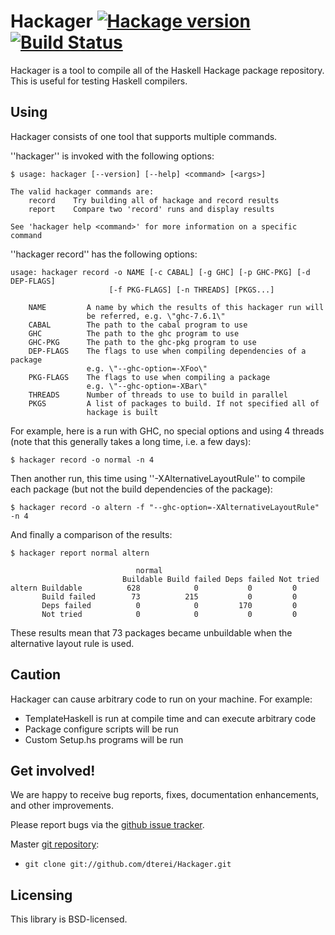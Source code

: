 # Hackager [![Hackage version](https://img.shields.io/hackage/v/hackager.svg?style=flat)](https://hackage.haskell.org/package/hackager) [![Build Status](https://img.shields.io/travis/dterei/hackager.svg?style=flat)](https://travis-ci.org/dterei/hackager)

Hackager is a tool to compile all of the Haskell Hackage package
repository. This is useful for testing Haskell compilers.

## Using
Hackager consists of one tool that supports multiple commands.

''hackager'' is invoked with the following options:

~~~~ {.sh}
$ usage: hackager [--version] [--help] <command> [<args>]

The valid hackager commands are:
    record    Try building all of hackage and record results
    report    Compare two 'record' runs and display results

See 'hackager help <command>' for more information on a specific command
~~~~

''hackager record'' has the following options:

~~~~ {.sh}
usage: hackager record -o NAME [-c CABAL] [-g GHC] [-p GHC-PKG] [-d DEP-FLAGS]
                      [-f PKG-FLAGS] [-n THREADS] [PKGS...]

    NAME         A name by which the results of this hackager run will
                 be referred, e.g. \"ghc-7.6.1\"
    CABAL        The path to the cabal program to use
    GHC          The path to the ghc program to use
    GHC-PKG      The path to the ghc-pkg program to use
    DEP-FLAGS    The flags to use when compiling dependencies of a package
                 e.g. \"--ghc-option=-XFoo\"
    PKG-FLAGS    The flags to use when compiling a package
                 e.g. \"--ghc-option=-XBar\"
    THREADS      Number of threads to use to build in parallel
    PKGS         A list of packages to build. If not specified all of
                 hackage is built
~~~~

For example, here is a run with GHC, no special options and using 4
threads (note that this generally takes a long time, i.e. a few days):

~~~ {.sh}
$ hackager record -o normal -n 4
~~~~

Then another run, this time using ''-XAlternativeLayoutRule'' to
compile each package (but not the build dependencies of the package):

~~~~ {.sh}
$ hackager record -o altern -f "--ghc-option=-XAlternativeLayoutRule" -n 4
~~~~

And finally a comparison of the results:

~~~~ {.sh}
$ hackager report normal altern

                            normal
                         Buildable Build failed Deps failed Not tried
altern Buildable          628            0           0         0
       Build failed        73          215           0         0
       Deps failed          0            0         170         0
       Not tried            0            0           0         0
~~~~

These results mean that 73 packages became unbuildable when the
alternative layout rule is used.

## Caution

Hackager can cause arbitrary code to run on your machine. For example:
 * TemplateHaskell is run at compile time and can execute arbitrary
   code
 * Package configure scripts will be run
 * Custom Setup.hs programs will be run

## Get involved!

We are happy to receive bug reports, fixes, documentation
enhancements, and other improvements.

Please report bugs via the
[github issue tracker](http://github.com/dterei/Hackager/issues).

Master [git repository](http://github.com/dterei/Hackager):

* `git clone git://github.com/dterei/Hackager.git`

## Licensing

This library is BSD-licensed.
